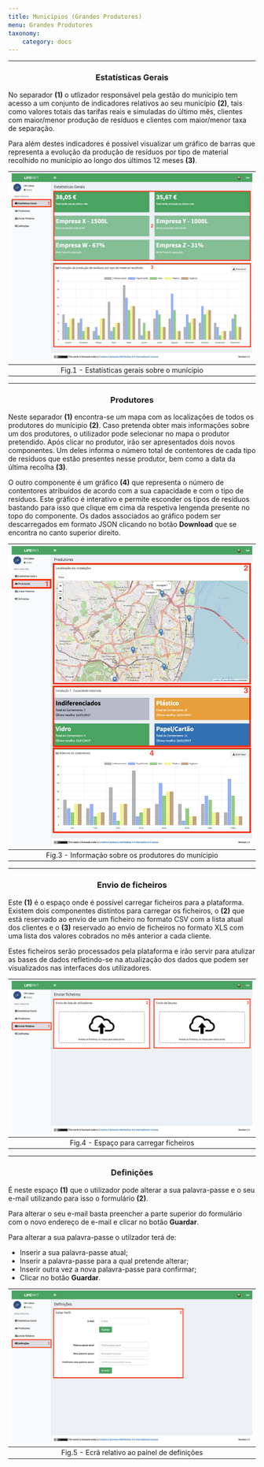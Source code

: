 ```yaml
---
title: Municípios (Grandes Produtores)
menu: Grandes Produtores
taxonomy:
    category: docs
---
```


---

### <center> Estatísticas Gerais <center>

No separador **(1)** o utlizador responsável pela gestão do munícipio tem acesso a um conjunto de indicadores relativos ao seu município **(2)**, tais como valores totais das tarifas reais e simuladas do último mês, clientes com maior/menor produção de resíduos e clientes com maior/menor taxa de separação.

Para além destes indicadores é possível visualizar um gráfico de barras que representa a evolução da produção de resíduos por tipo de material recolhido no munícipio ao longo dos últimos 12 meses **(3)**.

| ![General Stats](county_business_stats_pt.jpg) |
|:--:| 
| Fig.1 - Estatísticas gerais sobre o munícipio |

---

### <center> Produtores <center>

Neste separador **(1)** encontra-se um mapa com as localizações de todos os produtores do munícipio **(2)**. Caso pretenda obter mais informações sobre um dos produtores, o utilizador pode selecionar no mapa o produtor pretendido. Após clicar no produtor, irão ser apresentados dois novos componentes. Um deles informa o número total de contentores de cada tipo de resíduos que estão presentes nesse produtor, bem como a data da última recolha **(3)**.

O outro componente é um gráfico **(4)** que representa o número de contentores atribuídos de acordo com a sua capacidade e com o tipo de resíduos. Este gráfico é interativo e permite esconder os tipos de resíduos bastando para isso que clique em cima da respetiva lengenda presente no topo do componente. Os dados associados ao gráfico podem ser descarregados em formato JSON clicando no botão **Download** que se encontra no canto superior direito.

| ![Producers](county_business_producers_pt.jpg) |
|:--:| 
| Fig.3 - Informação sobre os produtores do munícipio |

---

### <center> Envio de ficheiros <center>

Este **(1)** é o espaço onde é possível carregar ficheiros para a plataforma. Existem dois componentes distintos para carregar os ficheiros, o **(2)** que está reservado ao envio de um ficheiro no formato CSV com a lista atual dos clientes e o **(3)** reservado ao envio de ficheiros no formato XLS com uma lista dos valores cobrados no mês anterior a cada cliente. 

Estes ficheiros serão processados pela plataforma e irão servir para atulizar as bases de dados refletindo-se na atualização dos dados que podem ser visualizados nas interfaces dos utilizadores.

| ![Upload](county_business_upload_pt.jpg) |
|:--:| 
| Fig.4 - Espaço para carregar ficheiros |

---

### <center> Definições <center>

É neste espaço **(1)** que o utilizador pode alterar a sua palavra-passe e o seu e-mail utilizando para isso o formulário **(2)**. 

Para alterar o seu e-mail basta preencher a parte superior do formulário com o novo endereço de e-mail e clicar no botão **Guardar**.

Para alterar a sua palavra-passe o utilzador terá de:

* Inserir a sua palavra-passe atual;
* Inserir a palavra-passe para a qual pretende alterar;
* Inserir outra vez a nova palavra-passe para confirmar;
* Clicar no botão **Guardar**. 


| ![Settings](county_business_settings_pt.jpg) |
|:--:| 
| Fig.5 - Ecrã relativo ao painel de definições |